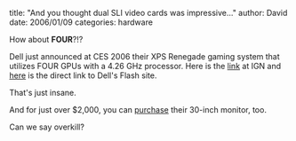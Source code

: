 
title: "And you thought dual SLI video cards was impressive..."
author: David
date: 2006/01/09
categories: hardware

How about **FOUR**?!?

Dell just announced at CES 2006 their XPS Renegade gaming system that utilizes FOUR GPUs with a 4.26 GHz processor. Here is the [link](http://gear.ign.com/articles/679/679405p1.html) at IGN and [here](http://www.dell.com/html/us/products/ces/index.htm) is the direct link to Dell's Flash site.

That's just insane.

And for just over $2,000, you can [purchase](http://www1.us.dell.com/content/products/productdetails.aspx/monitor_3007wfp?c=us&cs=19&l=en&s=dhs) their 30-inch monitor, too.

Can we say overkill?

